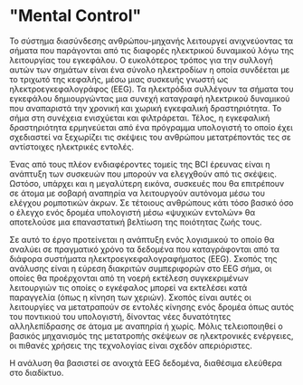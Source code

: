 # "Mental Control"
Το σύστημα διασύνδεσης ανθρώπου-μηχανής λειτουργεί ανιχνεύοντας τα σήματα που παράγονται από τις διαφορές ηλεκτρικού δυναμικού λόγω της λειτουργίας του εγκεφάλου. Ο ευκολότερος τρόπος για την συλλογή αυτών των σημάτων είναι ένα σύνολο ηλεκτροδίων η οποία συνδέεται με το τριχωτό της κεφαλής, μέσω μιας συσκευής γνωστή ως ηλεκτροεγκεφαλογράφος (EEG). Τα ηλεκτρόδια συλλέγουν τα σήματα του εγκεφάλου δημιουργώντας μια συνεχή καταγραφή ηλεκτρικού δυναμικού που αναπαριστά την χρονική και χωρική εγκεφαλική δραστηριότητα. Το σήμα στη συνέχεια ενισχύεται και φιλτράρεται. Τέλος, η εγκεφαλική δραστηριότητα ερμηνεύεται από ένα πρόγραμμα υπολογιστή το οποίο έχει σχεδιαστεί να ξεχωρίζει τις σκέψεις του ανθρώπου μετατρέποντάς τες σε αντίστοιχες ηλεκτρικές εντολές.

Ένας από τους πλέον ενδιαφέροντες τομείς της BCI έρευνας είναι η ανάπτυξη των συσκευών που μπορούν να ελεγχθούν από τις σκέψεις. Ωστόσο, υπάρχει και η μεγαλύτερη εικόνα, συσκευές που θα επιτρέπουν σε άτομα με σοβαρή αναπηρία να λειτουργούν αυτόνομα μέσω του ελέγχου ρομποτικών άκρων. Σε τέτοιους ανθρώπους κάτι τόσο βασικό όσο ο έλεγχο ενός δρομέα υπολογιστή μέσω «ψυχικών εντολών» θα αποτελούσε μια επαναστατική βελτίωση της ποιότητας ζωής τους.

Σε αυτό το έργο προτείνεται η ανάπτυξη ενός λογισμικού το οποίο θα αναλύει σε πραγματικό χρόνο τα δεδομένα που καταγράφονται από τα διάφορα συστήματα ηλεκτροεγκεφαλογραφήματος (EEG). Σκοπός της ανάλυσης είναι η εύρεση διακριτών συμπεριφορών στο EEG σήμα, οι οποίες θα προέρχονται από τη νοερή εκτέλεση συγκεκριμένων λειτουργιών τις οποίες ο εγκέφαλος μπορεί να εκτελέσει κατά παραγγελία (όπως η κίνηση των χεριών). Σκοπός είναι αυτές οι λειτουργίες να μετατραπούν σε εντολές κίνησης ενός δρομέα όπως αυτός του ποντικιού του υπολογιστή, δίνοντας νέες δυνατότητες αλληλεπίδρασης σε άτομα με αναπηρία ή χωρίς. Μόλις τελειοποιηθεί ο βασικός μηχανισμός της μετατροπής σκέψεων σε ηλεκτρονικές ενέργειες, οι πιθανές χρήσεις της τεχνολογίας είναι σχεδόν απεριόριστες.

Η ανάλυση θα βασιστεί σε ανοιχτά EEG δεδομένα, διαθέσιμα ελεύθερα στο διαδίκτυο.
